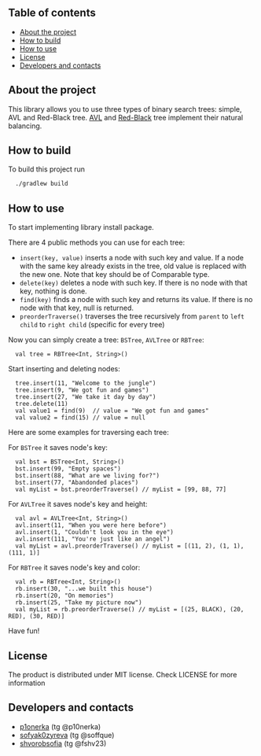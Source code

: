 ## Table of contents
- [About the project](#about-the-project)
- [How to build](#how-to-build)
- [How to use](#how-to-use)
- [License](#license)
- [Developers and contacts](#developers-and-contacts)

## About the project

This library allows you to use three types of binary search trees: simple, AVL and Red-Black tree. [AVL](https://en.wikipedia.org/wiki/AVL_tree) and [Red-Black](https://en.wikipedia.org/wiki/Red–black_tree) tree implement their natural balancing.


## How to build
To build this project run

```bash
  ./gradlew build
```
## How to use
To start implementing library install package.

There are 4 public methods you can use for each tree:

* `insert(key, value)`  inserts a node with such key and value. If a node with the same key already exists in the tree, old value is replaced with the new one. Note that key should be of Comparable type.
* `delete(key)`  deletes a node with such key. If there is no node with that key, nothing is done.
* `find(key)`  finds a node with such key and returns its value. If there is no node with that key, null is returned.
* `preorderTraverse()`  traverses the tree recursively from `parent` to `left child` to `right child` (specific for every tree)

Now you can simply create a tree: `BSTree`, `AVLTree` or `RBTree`:
```
  val tree = RBTree<Int, String>()
  ```
Start inserting and deleting nodes:
```
  tree.insert(11, "Welcome to the jungle")                
  tree.insert(9, "We got fun and games")
  tree.insert(27, "We take it day by day")
  tree.delete(11)
  val value1 = find(9)  // value = "We got fun and games"
  val value2 = find(15) // value = null
  ```
Here are some examples for traversing each tree:

For `BSTree` it saves node's key:
```
  val bst = BSTree<Int, String>()
  bst.insert(99, "Empty spaces")
  bst.insert(88, "What are we living for?")
  bst.insert(77, "Abandonded places")
  val myList = bst.preorderTraverse() // myList = [99, 88, 77]
  ```
For `AVLTree` it saves node's key and height:
```
  val avl = AVLTree<Int, String>()
  avl.insert(11, "When you were here before")
  avl.insert(1, "Couldn't look you in the eye")
  avl.insert(111, "You're just like an angel")
  val myList = avl.preorderTraverse() // myList = [(11, 2), (1, 1), (111, 1)]
  ```
For `RBTree` it saves node's key and color:
```
  val rb = RBTree<Int, String>()
  rb.insert(30, "...we built this house")
  rb.insert(20, "On memories")
  rb.insert(25, "Take my picture now")
  val myList = rb.preorderTraverse() // myList = [(25, BLACK), (20, RED), (30, RED)]
  ```

Have fun!
## License
The product is distributed under MIT license. Check LICENSE for more information
## Developers and contacts
* [p1onerka](https://github.com/p1onerka) (tg @p10nerka)  
* [sofyak0zyreva](https://github.com/sofyak0zyreva) (tg @soffque)  
* [shvorobsofia](https://github.com/shvorobsofia) (tg @fshv23)  
